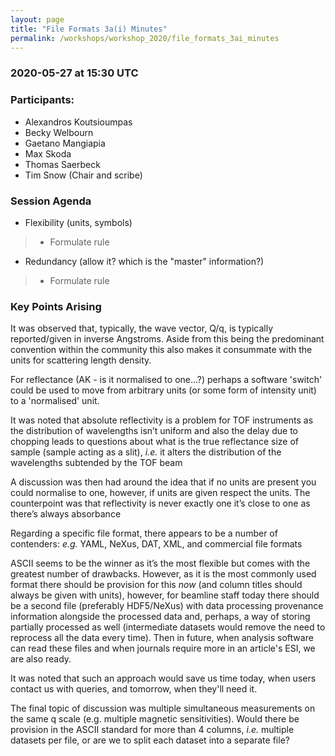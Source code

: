 ```yaml
---
layout: page
title: "File Formats 3a(i) Minutes"
permalink: /workshops/workshop_2020/file_formats_3ai_minutes
---
```



### 2020-05-27 at 15:30 UTC

### Participants:

- Alexandros Koutsioumpas
- Becky Welbourn
- Gaetano Mangiapia
- Max Skoda
- Thomas Saerbeck
- Tim Snow (Chair and scribe)

### Session Agenda

- Flexibility (units, symbols)

> - Formulate rule

- Redundancy (allow it? which is the "master" information?)

> - Formulate rule


### Key Points Arising

It was observed that, typically, the wave vector, Q/q, is typically reported/given in inverse Angstroms. Aside from this being the predominant convention within the community this also makes it consummate with the units for scattering length density.

For reflectance (AK - is it normalised to one…?) perhaps a software 'switch' could be used to move from arbitrary units (or some form of intensity unit) to a 'normalised' unit.

It was noted that absolute reflectivity is a problem for TOF instruments as the distribution of wavelengths isn’t uniform and also the delay due to chopping leads to questions about what is the true reflectance size of sample (sample acting as a slit), *i.e.* it alters the distribution of the wavelengths subtended by the TOF beam

A discussion was then had around the idea that if no units are present you could normalise to one, however, if units are given respect the units. The counterpoint was that reflectivity is never exactly one it’s close to one as there’s always absorbance

Regarding a specific file format, there appears to be a number of contenders: *e.g.* YAML, NeXus, DAT, XML, and commercial file formats

ASCII seems to be the winner as it’s the most flexible but comes with the greatest number of drawbacks. However, as it is the most commonly used format there should be provision for this *now* (and column titles should always be given with units), however, for beamline staff today there should be a second file (preferably HDF5/NeXus) with data processing provenance information alongside the processed data and, perhaps, a way of storing partially processed as well (intermediate datasets would remove the need to reprocess all the data every time). Then in future, when analysis software can read these files and when journals require more in an article's ESI, we are also ready.

It was noted that such an approach would save us time today, when users contact us with queries, and tomorrow, when they'll need it.

The final topic of discussion was multiple simultaneous measurements on the same q scale (e.g. multiple magnetic sensitivities). Would there be provision in the ASCII standard for more than 4 columns, *i.e.* multiple datasets per file, or are we to split each dataset into a separate file?
